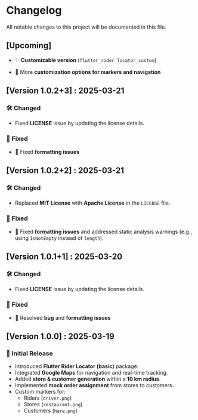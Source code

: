 # Changelog

All notable changes to this project will be documented in this file.

## [Upcoming]
- ✨ **Customizable version** (`flutter_rider_locator_custom`)
<!-- - 🛠 **Support for real order processing** (Optional) -->
- 📌 More **customization options for markers and navigation**


## [Version 1.0.2+3] : 2025-03-21
### 🛠️ Changed
- Fixed **LICENSE** issue by updating the license details.

### 🐞 Fixed
- 🐛 Fixed **formatting issues**


## [Version 1.0.2+2] : 2025-03-21
### 🛠️ Changed
- Replaced **MIT License** with **Apache License** in the `LICENSE` file.

### 🐞 Fixed
- 🐛 Fixed **formatting issues** and addressed static analysis warnings (e.g., using `isNotEmpty` instead of `length`).


## [Version 1.0.1+1] : 2025-03-20
### 🛠️ Changed
- Fixed **LICENSE** issue by updating the license details.

### 🐞 Fixed
- 🐛 Resolved **bug** and **formatting issues**


## [Version 1.0.0] : 2025-03-19
### 🎉 Initial Release
- Introduced **Flutter Rider Locator (basic)** package.
- Integrated **Google Maps** for navigation and real-time tracking.
- Added **store & customer generation** within a **10 km radius**.
- Implemented **mock order assignment** from stores to customers.
- Custom markers for:
  - Riders (`driver.png`)
  - Stores (`restaurant.png`)
  - Customers (`here.png`)

<!-- ---

## [1.1.0] - YYYY-MM-DD (ตัวอย่างอัปเดตในอนาคต)
### 🆕 Added
- 📍 **Dynamic location updates** for Riders.
- **Refresh button** to regenerate stores and customers.

### Changed
- 🛠️ Improved **route drawing accuracy** using Google Maps API.
- ⚡ Optimized **performance for faster rendering**.

### 🐞 Fixed
- 🐛 Fixed **order assignment bug** where some orders were not assigned correctly.

--- -->

